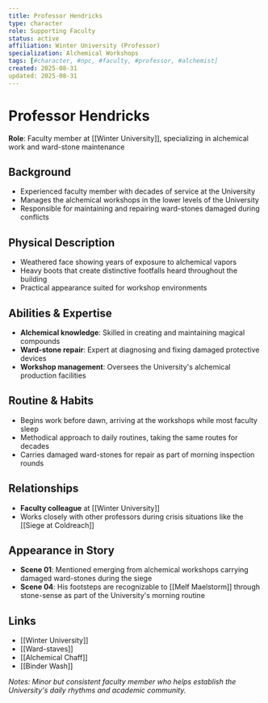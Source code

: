 ```yaml
---
title: Professor Hendricks
type: character
role: Supporting Faculty
status: active
affiliation: Winter University (Professor)
specialization: Alchemical Workshops
tags: [#character, #npc, #faculty, #professor, #alchemist]
created: 2025-08-31
updated: 2025-08-31
---
```


# Professor Hendricks

**Role**: Faculty member at [[Winter University]], specializing in alchemical work and ward-stone maintenance

## Background
- Experienced faculty member with decades of service at the University
- Manages the alchemical workshops in the lower levels of the University
- Responsible for maintaining and repairing ward-stones damaged during conflicts

## Physical Description
- Weathered face showing years of exposure to alchemical vapors
- Heavy boots that create distinctive footfalls heard throughout the building
- Practical appearance suited for workshop environments

## Abilities & Expertise
- **Alchemical knowledge**: Skilled in creating and maintaining magical compounds
- **Ward-stone repair**: Expert at diagnosing and fixing damaged protective devices
- **Workshop management**: Oversees the University's alchemical production facilities

## Routine & Habits
- Begins work before dawn, arriving at the workshops while most faculty sleep
- Methodical approach to daily routines, taking the same routes for decades
- Carries damaged ward-stones for repair as part of morning inspection rounds

## Relationships
- **Faculty colleague** at [[Winter University]]
- Works closely with other professors during crisis situations like the [[Siege at Coldreach]]

## Appearance in Story
- **Scene 01**: Mentioned emerging from alchemical workshops carrying damaged ward-stones during the siege
- **Scene 04**: His footsteps are recognizable to [[Melf Maelstorm]] through stone-sense as part of the University's morning routine

## Links
- [[Winter University]]
- [[Ward-staves]]
- [[Alchemical Chaff]]
- [[Binder Wash]]

*Notes: Minor but consistent faculty member who helps establish the University's daily rhythms and academic community.*
